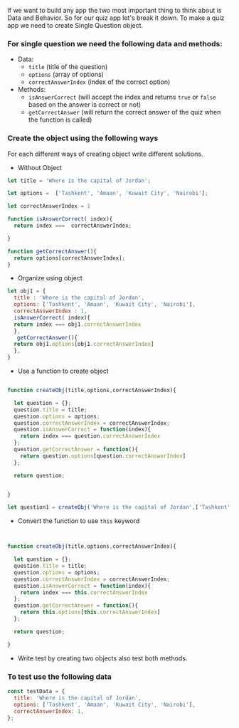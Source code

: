 If we want to build any app the two most important thing to think about is Data and Behavior. So for our quiz app let's break it down. To make a quiz app we need to create Single Question object.

### For single question we need the following data and methods:

- Data:
  - `title` (title of the question)
  - `options` (array of options)
  - `correctAnswerIndex` (index of the correct option)
- Methods:
  - `isAnswerCorrect` (will accept the index and returns `true` or `false` based on the answer is correct or not)
  - `getCorrectAnswer` (will return the correct answer of the quiz when the function is called)

### Create the object using the following ways

For each different ways of creating object write different solutions.

- Without Object

```js
let title = 'Where is the capital of Jordan';

let options =  ['Tashkent', 'Amaan', 'Kuwait City', 'Nairobi'];

let correctAnswerIndex = 1

function isAnswerCorrect( index){
  return index ===  correctAnswerIndex;

}

function getCorrectAnswer(){
  return options[correctAnswerIndex];
}
```
- Organize using object

```js
let obj1 = {
  title : 'Where is the capital of Jordan',
  options: ['Tashkent', 'Amaan', 'Kuwait City', 'Nairobi'],
  correctAnswerIndex : 1,
  isAnswerCorrect( index){
  return index === obj1.correctAnswerIndex
  },
   getCorrectAnswer(){
  return obj1.options[obj1.correctAnswerIndex]
  },
}


```

- Use a function to create object

```js

function createObj(title,options,correctAnswerIndex){

  let question = {};
  question.title = title;
  question.options = options;
  question.correctAnswerIndex = correctAnswerIndex;
  question.isAnswerCorrect = function(index){
    return index === question.correctAnswerIndex
  };
  question.getCorrectAnswer = function(){
    return question.options[question.correctAnswerIndex]
  };

  return question;


}

let question1 = createObj('Where is the capital of Jordan',['Tashkent', 'Amaan', 'Kuwait City', 'Nairobi'],1);


```
- Convert the function to use `this` keyword


```js


function createObj(title,options,correctAnswerIndex){

  let question = {};
  question.title = title;
  question.options = options;
  question.correctAnswerIndex = correctAnswerIndex;
  question.isAnswerCorrect = function(index){
    return index === this.correctAnswerIndex
  };
  question.getCorrectAnswer = function(){
    return this.options[this.correctAnswerIndex]
  };

  return question;

}


```


- Write test by creating two objects also test both methods.

### To test use the following data

```js
const testData = {
  title: 'Where is the capital of Jordan',
  options: ['Tashkent', 'Amaan', 'Kuwait City', 'Nairobi'],
  correctAnswerIndex: 1,
};
```
